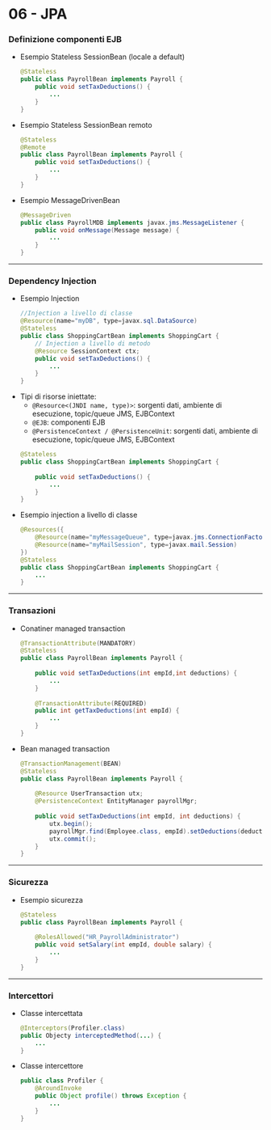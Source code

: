 # 06 - JPA


### Definizione componenti EJB
- Esempio Stateless SessionBean (locale a default)
    ```java
    @Stateless
    public class PayrollBean implements Payroll {
        public void setTaxDeductions() {
            ...
        }
    }
    ```
- Esempio Stateless SessionBean remoto
    ```java
    @Stateless
    @Remote
    public class PayrollBean implements Payroll {
        public void setTaxDeductions() {
            ...
        }
    }
    ```
- Esempio MessageDrivenBean
    ```java
    @MessageDriven
    public class PayrollMDB implements javax.jms.MessageListener {
        public void onMessage(Message message) {
            ...
        }
    }
    ```

---

### Dependency Injection
- Esempio Injection
    ```java
    //Injection a livello di classe
    @Resource(name="myDB", type=javax.sql.DataSource)
    @Stateless
    public class ShoppingCartBean implements ShoppingCart {
        // Injection a livello di metodo
        @Resource SessionContext ctx;
        public void setTaxDeductions() {
            ...
        }
    }
    ```
- Tipi di risorse iniettate:
    - ```@Resource<(JNDI name, type)>```: sorgenti dati, ambiente di esecuzione, topic/queue JMS, EJBContext
    - ```@EJB```: componenti EJB
    - ```@PersistenceContext / @PersistenceUnit```: sorgenti dati, ambiente di esecuzione, topic/queue JMS, EJBContext
    ```java
    @Stateless
    public class ShoppingCartBean implements ShoppingCart {
        
        public void setTaxDeductions() {
            ...
        }
    }
    ```
- Esempio injection a livello di classe
    ```java
    @Resources({
        @Resource(name="myMessageQueue", type=javax.jms.ConnectionFactory),
        @Resource(name="myMailSession", type=javax.mail.Session)
    })
    @Stateless
    public class ShoppingCartBean implements ShoppingCart {
        ...
    }
    ```

---

### Transazioni
- Conatiner managed transaction
    ```java
    @TransactionAttribute(MANDATORY)
    @Stateless
    public class PayrollBean implements Payroll {
        
        public void setTaxDeductions(int empId,int deductions) {
            ...
        }
        
        @TransactionAttribute(REQUIRED)
        public int getTaxDeductions(int empId) {
            ...
        }
    }
    ```
- Bean managed transaction
    ```java
    @TransactionManagement(BEAN)
    @Stateless
    public class PayrollBean implements Payroll {
        
        @Resource UserTransaction utx;
        @PersistenceContext EntityManager payrollMgr;
        
        public void setTaxDeductions(int empId, int deductions) {
            utx.begin();
            payrollMgr.find(Employee.class, empId).setDeductions(deductions);
            utx.commit();
        }
    }
    ```

---

### Sicurezza
- Esempio sicurezza
    ```java
    @Stateless
    public class PayrollBean implements Payroll {
        
        @RolesAllowed("HR_PayrollAdministrator")
        public void setSalary(int empId, double salary) {
            ...
        }
    }
    ```

---

### Intercettori
- Classe intercettata
    ```java
    @Interceptors(Profiler.class)
    public Objecty interceptedMethod(...) {
        ...
    }
    ```
- Classe intercettore
    ```java
    public class Profiler {
        @AroundInvoke
        public Object profile() throws Exception {
            ...
        }
    }
    ```